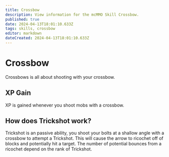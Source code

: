 ```yaml
---
title: Crossbow
description: View information for the mcMMO Skill Crossbow.
published: true
date: 2024-04-13T18:01:10.633Z
tags: skills, crossbow
editor: markdown
dateCreated: 2024-04-13T18:01:10.633Z
---
```


# Crossbow

Crossbows is all about shooting with your crossbow.

## XP Gain

XP is gained whenever you shoot mobs with a crossbow.

## How does Trickshot work?

Trickshot is an passive ability, you shoot your bolts at a shallow angle with a crossbow to attempt a Trickshot. This will cause the arrow to ricochet off of blocks and potentially hit a target. The number of potential bounces from a ricochet depend on the rank of Trickshot.
